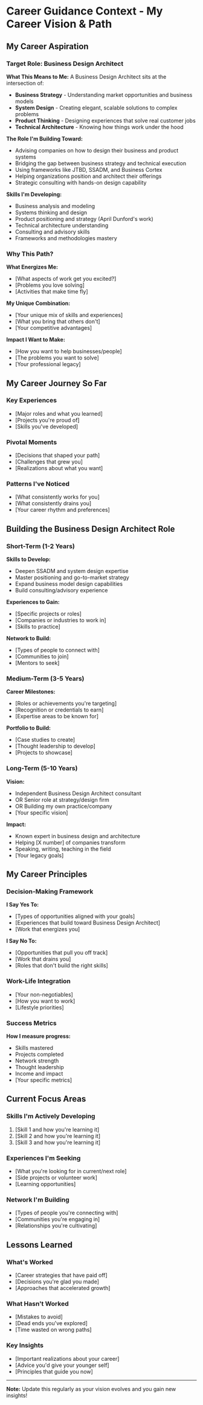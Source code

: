 # Career Guidance Context - My Career Vision & Path

## My Career Aspiration

### Target Role: Business Design Architect

**What This Means to Me:**
A Business Design Architect sits at the intersection of:
- **Business Strategy** - Understanding market opportunities and business models
- **System Design** - Creating elegant, scalable solutions to complex problems
- **Product Thinking** - Designing experiences that solve real customer jobs
- **Technical Architecture** - Knowing how things work under the hood

**The Role I'm Building Toward:**
- Advising companies on how to design their business and product systems
- Bridging the gap between business strategy and technical execution
- Using frameworks like JTBD, SSADM, and Business Cortex
- Helping organizations position and architect their offerings
- Strategic consulting with hands-on design capability

**Skills I'm Developing:**
- Business analysis and modeling
- Systems thinking and design
- Product positioning and strategy (April Dunford's work)
- Technical architecture understanding
- Consulting and advisory skills
- Frameworks and methodologies mastery

### Why This Path?

**What Energizes Me:**
- [What aspects of work get you excited?]
- [Problems you love solving]
- [Activities that make time fly]

**My Unique Combination:**
- [Your unique mix of skills and experiences]
- [What you bring that others don't]
- [Your competitive advantages]

**Impact I Want to Make:**
- [How you want to help businesses/people]
- [The problems you want to solve]
- [Your professional legacy]

## My Career Journey So Far

### Key Experiences
- [Major roles and what you learned]
- [Projects you're proud of]
- [Skills you've developed]

### Pivotal Moments
- [Decisions that shaped your path]
- [Challenges that grew you]
- [Realizations about what you want]

### Patterns I've Noticed
- [What consistently works for you]
- [What consistently drains you]
- [Your career rhythm and preferences]

## Building the Business Design Architect Role

### Short-Term (1-2 Years)
**Skills to Develop:**
- Deepen SSADM and system design expertise
- Master positioning and go-to-market strategy
- Expand business model design capabilities
- Build consulting/advisory experience

**Experiences to Gain:**
- [Specific projects or roles]
- [Companies or industries to work in]
- [Skills to practice]

**Network to Build:**
- [Types of people to connect with]
- [Communities to join]
- [Mentors to seek]

### Medium-Term (3-5 Years)
**Career Milestones:**
- [Roles or achievements you're targeting]
- [Recognition or credentials to earn]
- [Expertise areas to be known for]

**Portfolio to Build:**
- [Case studies to create]
- [Thought leadership to develop]
- [Projects to showcase]

### Long-Term (5-10 Years)
**Vision:**
- Independent Business Design Architect consultant
- OR Senior role at strategy/design firm
- OR Building my own practice/company
- [Your specific vision]

**Impact:**
- Known expert in business design and architecture
- Helping [X number] of companies transform
- Speaking, writing, teaching in the field
- [Your legacy goals]

## My Career Principles

### Decision-Making Framework
**I Say Yes To:**
- [Types of opportunities aligned with your goals]
- [Experiences that build toward Business Design Architect]
- [Work that energizes you]

**I Say No To:**
- [Opportunities that pull you off track]
- [Work that drains you]
- [Roles that don't build the right skills]

### Work-Life Integration
- [Your non-negotiables]
- [How you want to work]
- [Lifestyle priorities]

### Success Metrics
**How I measure progress:**
- Skills mastered
- Projects completed
- Network strength
- Thought leadership
- Income and impact
- [Your specific metrics]

## Current Focus Areas

### Skills I'm Actively Developing
1. [Skill 1 and how you're learning it]
2. [Skill 2 and how you're learning it]
3. [Skill 3 and how you're learning it]

### Experiences I'm Seeking
- [What you're looking for in current/next role]
- [Side projects or volunteer work]
- [Learning opportunities]

### Network I'm Building
- [Types of people you're connecting with]
- [Communities you're engaging in]
- [Relationships you're cultivating]

## Lessons Learned

### What's Worked
- [Career strategies that have paid off]
- [Decisions you're glad you made]
- [Approaches that accelerated growth]

### What Hasn't Worked
- [Mistakes to avoid]
- [Dead ends you've explored]
- [Time wasted on wrong paths]

### Key Insights
- [Important realizations about your career]
- [Advice you'd give your younger self]
- [Principles that guide you now]

---

**Note:** Update this regularly as your vision evolves and you gain new insights!
